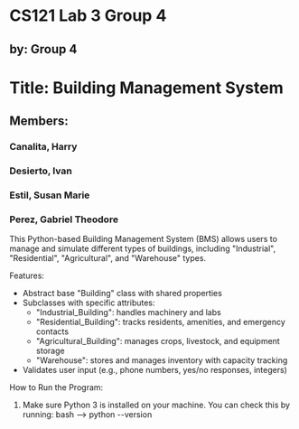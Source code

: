 # CS121 Lab 3 Group 4
## by: Group 4

# Title: Building Management System
## Members:
### Canalita, Harry
### Desierto, Ivan
### Estil, Susan Marie
### Perez, Gabriel Theodore


This Python-based Building Management System (BMS) allows users to manage and simulate different types of buildings, including "Industrial", "Residential", "Agricultural", and "Warehouse" types. 

Features:
- Abstract base "Building" class with shared properties
- Subclasses with specific attributes:
  - "Industrial_Building": handles machinery and labs
  - "Residential_Building": tracks residents, amenities, and emergency contacts
  - "Agricultural_Building": manages crops, livestock, and equipment storage
  - "Warehouse": stores and manages inventory with capacity tracking
- Validates user input (e.g., phone numbers, yes/no responses, integers)


How to Run the Program:

1. Make sure Python 3 is installed on your machine. You can check this by running: bash --> python --version
  
